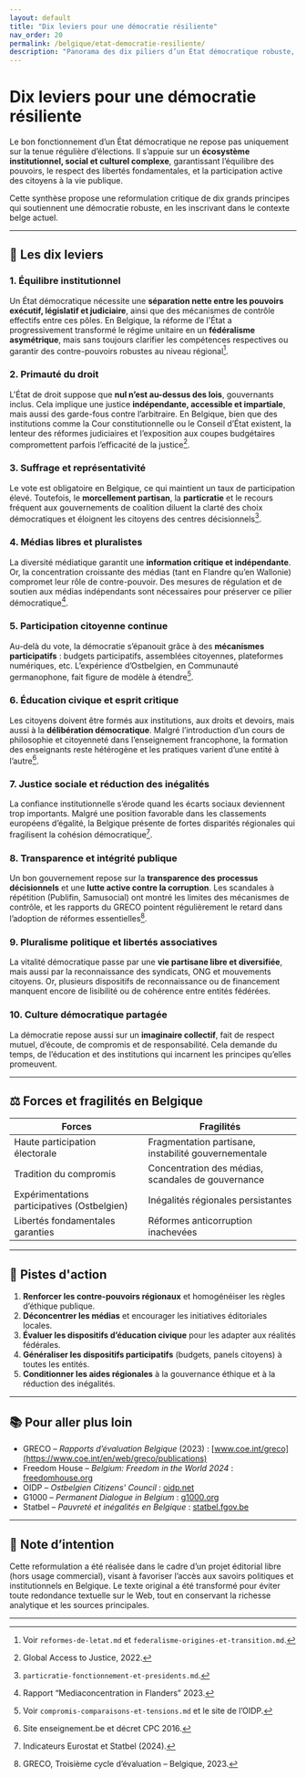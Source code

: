 ```yaml
---
layout: default
title: "Dix leviers pour une démocratie résiliente"
nav_order: 20
permalink: /belgique/etat-democratie-resiliente/
description: "Panorama des dix piliers d’un État démocratique robuste, appliqués au contexte belge. Avec sources, comparaisons et pistes d’action."
---
```


# Dix leviers pour une démocratie résiliente

Le bon fonctionnement d’un État démocratique ne repose pas uniquement sur la tenue régulière d’élections. Il s’appuie sur un **écosystème institutionnel, social et culturel complexe**, garantissant l’équilibre des pouvoirs, le respect des libertés fondamentales, et la participation active des citoyens à la vie publique.

Cette synthèse propose une reformulation critique de dix grands principes qui soutiennent une démocratie robuste, en les inscrivant dans le contexte belge actuel.

---

## 🔑 Les dix leviers

### 1. **Équilibre institutionnel**

Un État démocratique nécessite une **séparation nette entre les pouvoirs exécutif, législatif et judiciaire**, ainsi que des mécanismes de contrôle effectifs entre ces pôles. En Belgique, la réforme de l'État a progressivement transformé le régime unitaire en un **fédéralisme asymétrique**, mais sans toujours clarifier les compétences respectives ou garantir des contre-pouvoirs robustes au niveau régional[^1].

### 2. **Primauté du droit**

L'État de droit suppose que **nul n’est au-dessus des lois**, gouvernants inclus. Cela implique une justice **indépendante, accessible et impartiale**, mais aussi des garde-fous contre l’arbitraire. En Belgique, bien que des institutions comme la Cour constitutionnelle ou le Conseil d’État existent, la lenteur des réformes judiciaires et l’exposition aux coupes budgétaires compromettent parfois l’efficacité de la justice[^2].

### 3. **Suffrage et représentativité**

Le vote est obligatoire en Belgique, ce qui maintient un taux de participation élevé. Toutefois, le **morcellement partisan**, la **particratie** et le recours fréquent aux gouvernements de coalition diluent la clarté des choix démocratiques et éloignent les citoyens des centres décisionnels[^3].

### 4. **Médias libres et pluralistes**

La diversité médiatique garantit une **information critique et indépendante**. Or, la concentration croissante des médias (tant en Flandre qu’en Wallonie) compromet leur rôle de contre-pouvoir. Des mesures de régulation et de soutien aux médias indépendants sont nécessaires pour préserver ce pilier démocratique[^4].

### 5. **Participation citoyenne continue**

Au-delà du vote, la démocratie s’épanouit grâce à des **mécanismes participatifs** : budgets participatifs, assemblées citoyennes, plateformes numériques, etc. L’expérience d’Ostbelgien, en Communauté germanophone, fait figure de modèle à étendre[^5].

### 6. **Éducation civique et esprit critique**

Les citoyens doivent être formés aux institutions, aux droits et devoirs, mais aussi à la **délibération démocratique**. Malgré l’introduction d’un cours de philosophie et citoyenneté dans l’enseignement francophone, la formation des enseignants reste hétérogène et les pratiques varient d’une entité à l’autre[^6].

### 7. **Justice sociale et réduction des inégalités**

La confiance institutionnelle s’érode quand les écarts sociaux deviennent trop importants. Malgré une position favorable dans les classements européens d’égalité, la Belgique présente de fortes disparités régionales qui fragilisent la cohésion démocratique[^7].

### 8. **Transparence et intégrité publique**

Un bon gouvernement repose sur la **transparence des processus décisionnels** et une **lutte active contre la corruption**. Les scandales à répétition (Publifin, Samusocial) ont montré les limites des mécanismes de contrôle, et les rapports du GRECO pointent régulièrement le retard dans l’adoption de réformes essentielles[^8].

### 9. **Pluralisme politique et libertés associatives**

La vitalité démocratique passe par une **vie partisane libre et diversifiée**, mais aussi par la reconnaissance des syndicats, ONG et mouvements citoyens. Or, plusieurs dispositifs de reconnaissance ou de financement manquent encore de lisibilité ou de cohérence entre entités fédérées.

### 10. **Culture démocratique partagée**

La démocratie repose aussi sur un **imaginaire collectif**, fait de respect mutuel, d’écoute, de compromis et de responsabilité. Cela demande du temps, de l’éducation et des institutions qui incarnent les principes qu’elles promeuvent.

---

## ⚖️ Forces et fragilités en Belgique

| Forces | Fragilités |
|--------|------------|
| Haute participation électorale | Fragmentation partisane, instabilité gouvernementale |
| Tradition du compromis | Concentration des médias, scandales de gouvernance |
| Expérimentations participatives (Ostbelgien) | Inégalités régionales persistantes |
| Libertés fondamentales garanties | Réformes anticorruption inachevées |

---

## 📌 Pistes d'action

1. **Renforcer les contre-pouvoirs régionaux** et homogénéiser les règles d’éthique publique.
2. **Déconcentrer les médias** et encourager les initiatives éditoriales locales.
3. **Évaluer les dispositifs d’éducation civique** pour les adapter aux réalités fédérales.
4. **Généraliser les dispositifs participatifs** (budgets, panels citoyens) à toutes les entités.
5. **Conditionner les aides régionales** à la gouvernance éthique et à la réduction des inégalités.

---

## 📚 Pour aller plus loin

- GRECO – *Rapports d’évaluation Belgique* (2023) : [www.coe.int/greco](https://www.coe.int/en/web/greco/publications)
- Freedom House – *Belgium: Freedom in the World 2024* : [freedomhouse.org](https://freedomhouse.org/country/belgium/freedom-world/2024)
- OIDP – *Ostbelgien Citizens' Council* : [oidp.net](https://oidp.net/en/practice.php?id=1237)
- G1000 – *Permanent Dialogue in Belgium* : [g1000.org](https://www.g1000.org/en/cases/permanent-citizen-dialogue-ostbelgien)
- Statbel – *Pauvreté et inégalités en Belgique* : [statbel.fgov.be](https://statbel.fgov.be)

---

## 📝 Note d’intention

Cette reformulation a été réalisée dans le cadre d’un projet éditorial libre (hors usage commercial), visant à favoriser l’accès aux savoirs politiques et institutionnels en Belgique. Le texte original a été transformé pour éviter toute redondance textuelle sur le Web, tout en conservant la richesse analytique et les sources principales.

---

[^1]: Voir `reformes-de-letat.md` et `federalisme-origines-et-transition.md`.
[^2]: Global Access to Justice, 2022.
[^3]: `particratie-fonctionnement-et-presidents.md`.
[^4]: Rapport “Mediaconcentration in Flanders” 2023.
[^5]: Voir `compromis-comparaisons-et-tensions.md` et le site de l’OIDP.
[^6]: Site enseignement.be et décret CPC 2016.
[^7]: Indicateurs Eurostat et Statbel (2024).
[^8]: GRECO, Troisième cycle d’évaluation – Belgique, 2023.

